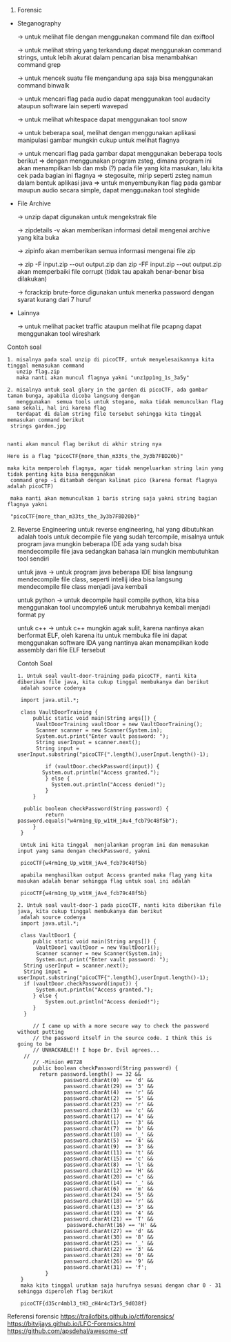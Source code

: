 1. Forensic
 - Steganography
 
	-> untuk melihat file dengan menggunakan command file dan exiftool
		 
     -> untuk melihat string yang terkandung dapat menggunakan command strings, untuk lebih akurat dalam pencarian bisa     menambahkan command grep
		 
     -> untuk mencek suatu file mengandung apa saja bisa menggunakan command binwalk
		 
     -> untuk mencari flag pada audio dapat menggunakan tool audacity ataupun software lain seperti wavepad
		 
     -> untuk melihat whitespace dapat menggunakan tool snow
		 
     -> untuk beberapa soal, melihat dengan menggunakan aplikasi manipulasi gambar mungkin cukup untuk melihat flagnya
		 
     -> untuk mencari flag pada gambar dapat menggunakan beberapa tools berikut
        => dengan menggunakan program zsteg, dimana program ini akan menampilkan lsb dan msb (?) pada file yang kita masukan, lalu kita cek pada bagian ini flagnya
        => stegosuite, mirip seperti zsteg namun dalam bentuk aplikasi java
        => untuk menyembunyikan flag pada gambar maupun audio secara simple, dapat menggunakan tool steghide

- File Archive

     -> unzip dapat digunakan untuk mengekstrak file
		 
     -> zipdetails -v akan memberikan informasi detail mengenai archive yang kita buka
		 
     -> zipinfo akan memberikan semua informasi mengenai file zip
		 
     -> zip -F input.zip --out output.zip dan zip -FF input.zip --out output.zip akan memperbaiki file corrupt (tidak tau apakah benar-benar bisa dilakukan)
		 
     -> fcrackzip brute-force digunakan untuk menerka password dengan syarat kurang dari 7 huruf
		 
 - Lainnya
 
     -> untuk melihat packet traffic ataupun melihat file pcapng dapat menggunakan tool wireshark
     
     
 Contoh soal
 
    1. misalnya pada soal unzip di picoCTF, untuk menyelesaikannya kita tinggal memasukan command
       unzip flag.zip	
       maka nanti akan muncul flagnya yakni "unz1pp1ng_1s_3a5y"
       
    2. misalnya untuk soal glory in the garden di picoCTF, ada gambar taman bunga, apabila dicoba langsung dengan 
       menggunakan  semua tools untuk stegano, maka tidak memunculkan flag sama sekali, hal ini karena flag 
       terdapat di dalam string file tersebut sehingga kita tinggal memasukan command berikut
	 strings garden.jpg
       
       
   	nanti akan muncul flag berikut di akhir string nya

	Here is a flag "picoCTF{more_than_m33ts_the_3y3b7FBD20b}"

   	maka kita memperoleh flagnya, agar tidak mengeluarkan string lain yang tidak penting kita bisa menggunakan 
	 command grep -i ditambah dengan kalimat pico (karena format flagnya adalah picoCTF) 
	 
	 maka nanti akan memunculkan 1 baris string saja yakni string bagian flagnya yakni
	 
	 "picoCTF{more_than_m33ts_the_3y3b7FBD20b}"
     
     
     
     
2. Reverse Engineering
   untuk reverse engineering, hal yang dibutuhkan adalah tools untuk decompile file yang sudah tercompile, misalnya untuk 
   program java mungkin beberapa IDE ada yang sudah bisa mendecompile file java sedangkan bahasa lain mungkin membutuhkan
   tool sendiri
   
   untuk java
   	-> untuk program java beberapa IDE bisa langsung mendecompile file class, seperti intellij idea bisa langsung
	   mendecompile file class menjadi java kembali
   
   untuk python
   	-> untuk decompile hasil compile python, kita bisa menggunakan tool uncompyle6 untuk merubahnya kembali menjadi
	   format py
	   
   untuk c++
   	-> untuk c++ mungkin agak sulit, karena nantinya akan berformat ELF, oleh karena itu untuk membuka file ini 
	   dapat menggunakan software IDA yang nantinya akan menampilkan kode assembly dari file ELF tersebut
	   
   Contoh Soal
   
       1. Untuk soal vault-door-training pada picoCTF, nanti kita diberikan file java, kita cukup tinggal membukanya dan berikut
      	adalah source codenya
      
      	import java.util.*;

		class VaultDoorTraining {
 	 		public static void main(String args[]) {
   			 VaultDoorTraining vaultDoor = new VaultDoorTraining();
   			 Scanner scanner = new Scanner(System.in); 
   	 		 System.out.print("Enter vault password: ");
   	 		 String userInput = scanner.next();
   	 		 String input = userInput.substring("picoCTF{".length(),userInput.length()-1);
    
    			if (vaultDoor.checkPassword(input)) {
   			   System.out.println("Access granted.");
    			} else {
    			  System.out.println("Access denied!");
    			}
  			}
  
 		 public boolean checkPassword(String password) {
      			return password.equals("w4rm1ng_Up_w1tH_jAv4_fcb79c48f5b");
  			}
		}

        Untuk ini kita tinggal  menjalankan program ini dan memasukan input yang sama dengan checkPassword, yakni
      
        picoCTF{w4rm1ng_Up_w1tH_jAv4_fcb79c48f5b}
     
        apabila menghasilkan output Access granted maka flag yang kita masukan adalah benar sehingga flag untuk soal ini adalah
     
        picoCTF{w4rm1ng_Up_w1tH_jAv4_fcb79c48f5b}

       2. Untuk soal vault-door-1 pada picoCTF, nanti kita diberikan file java, kita cukup tinggal membukanya dan berikut
      	adalah source codenya
		import java.util.*;

  		class VaultDoor1 {
    		public static void main(String args[]) {
       		 VaultDoor1 vaultDoor = new VaultDoor1();
       		 Scanner scanner = new Scanner(System.in);
       		 System.out.print("Enter vault password: ");
		 String userInput = scanner.next();
		 String input = userInput.substring("picoCTF{".length(),userInput.length()-1);
		 if (vaultDoor.checkPassword(input)) {
	    	 System.out.println("Access granted.");
			} else {
			    System.out.println("Access denied!");
			}
   		 }

    		// I came up with a more secure way to check the password without putting
    		// the password itself in the source code. I think this is going to be
    		// UNHACKABLE!! I hope Dr. Evil agrees...
   		 //
    		// -Minion #8728
    		public boolean checkPassword(String password) {
      		  return password.length() == 32 &&
         		      password.charAt(0)  == 'd' &&
         		      password.charAt(29) == '3' &&
         		      password.charAt(4)  == 'r' &&
         		      password.charAt(2)  == '5' &&
         		      password.charAt(23) == 'r' &&
         		      password.charAt(3)  == 'c' &&
         		      password.charAt(17) == '4' &&
         		      password.charAt(1)  == '3' &&
         		      password.charAt(7)  == 'b' &&
         		      password.charAt(10) == '_' &&
         		      password.charAt(5)  == '4' &&
         		      password.charAt(9)  == '3' &&
         		      password.charAt(11) == 't' &&
         		      password.charAt(15) == 'c' &&
         		      password.charAt(8)  == 'l' &&
         		      password.charAt(12) == 'H' &&
         		      password.charAt(20) == 'c' &&
         		      password.charAt(14) == '_' &&
         		      password.charAt(6)  == 'm' &&
         		      password.charAt(24) == '5' &&
         		      password.charAt(18) == 'r' &&
         		      password.charAt(13) == '3' &&
         		      password.charAt(19) == '4' &&
         		      password.charAt(21) == 'T' &&
        		       password.charAt(16) == 'H' &&
         		      password.charAt(27) == 'd' &&
         		      password.charAt(30) == '8' &&
         		      password.charAt(25) == '_' &&
         		      password.charAt(22) == '3' &&
         		      password.charAt(28) == '0' &&
         		      password.charAt(26) == '9' &&
         		      password.charAt(31) == 'f';
    			}
		}
		maka kita tinggal urutkan saja hurufnya sesuai dengan char 0 - 31 sehingga diperoleh flag berikut
		
		picoCTF{d35cr4mbl3_tH3_cH4r4cT3r5_9d038f}











Referensi
forensic
https://trailofbits.github.io/ctf/forensics/
https://bitvijays.github.io/LFC-Forensics.html
https://github.com/apsdehal/awesome-ctf
